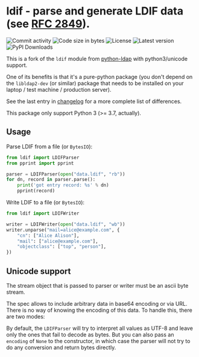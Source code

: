 # ldif - parse and generate LDIF data (see [RFC 2849](https://tools.ietf.org/html/rfc2849)).

![Commit activity](https://img.shields.io/github/commit-activity/m/abilian/ldif)
![Code size in bytes](https://img.shields.io/github/languages/code-size/abilian/ldif)
![License](https://img.shields.io/github/license/abilian/ldif)
![Latest version](https://img.shields.io/pypi/v/ldif)
![PyPI Downloads](https://img.shields.io/pypi/dm/ldif)

This is a fork of the `ldif` module from
[python-ldap](http://www.python-ldap.org/) with python3/unicode support.

One of its benefits is that it's a pure-python package (you don't
depend on the `libldap2-dev` (or similar) package that needs to be
installed on your laptop / test machine / production server).

See the last entry in [changelog](https://github.com/abilian/ldif/blob/main/CHANGES.rst) for a more complete list of
differences.

This package only support Python 3 (\>= 3.7, actually).


## Usage

Parse LDIF from a file (or `BytesIO`):

```python
from ldif import LDIFParser
from pprint import pprint

parser = LDIFParser(open("data.ldif", "rb"))
for dn, record in parser.parse():
    print('got entry record: %s' % dn)
    pprint(record)
```

Write LDIF to a file (or `BytesIO`):

```python
from ldif import LDIFWriter

writer = LDIFWriter(open("data.ldif", "wb"))
writer.unparse("mail=alice@example.com", {
    "cn": ["Alice Alison"],
    "mail": ["alice@example.com"],
    "objectclass": ["top", "person"],
})
```


## Unicode support

The stream object that is passed to parser or writer must be an ascii
byte stream.

The spec allows to include arbitrary data in base64 encoding or via URL.
There is no way of knowing the encoding of this data. To handle this,
there are two modes:

By default, the `LDIFParser` will try to interpret all values as UTF-8
and leave only the ones that fail to decode as bytes. But you can also
pass an `encoding` of `None` to the constructor, in which case the
parser will not try to do any conversion and return bytes directly.

